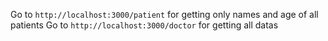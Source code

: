 Go to <code>http://localhost:3000/patient</code> for getting only names and age of all patients
Go to <code>http://localhost:3000/doctor</code> for getting all datas